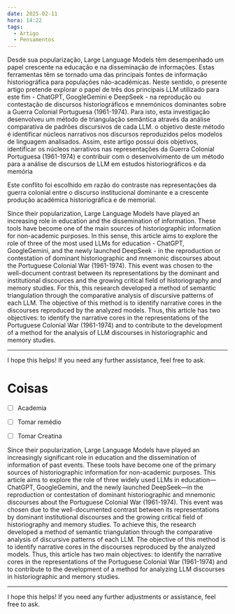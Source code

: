 ```yaml
---
date: 2025-02-11
hora: 14:22
tags:
  - Artigo
  - Pensamentos
---
```

Desde sua popularização, Large Language Models têm desempenhado um papel crescente na educação e na disseminação de informações. Estas ferramentas têm se tornado uma das principais fontes de informação historiográfica para populações não-académicas. Neste sentido, o presente artigo pretende explorar o papel de três dos principais LLM utilizado para este fim - ChatGPT, GoogleGemini e DeepSeek - na reprodução ou contestação de discursos historiográficos e mnemónicos dominantes sobre a Guerra Colonial Portuguesa (1961-1974). Para isto, esta investigação desenvolveu um método de triangulação semântica através da análise comparativa de padrões discursivos de cada LLM. o objetivo deste método é identificar núcleos narrativos nos discursos reproduzidos pelos modelos de linguagem analisados. Assim, este artigo possui dois objetivos, identificar os núcleos narrativos nas representações da Guerra Colonial Portuguesa (1961-1974) e contribuir com o desenvolvimento de um método para a análise de discursos de LLM em estudos historiográficos e da memória

Este conflito foi escolhido em razão do contraste nas representações da guerra colonial entre o discurso institucional dominante e a crescente produção académica historiográfica e de memorial. 


Since their popularization, Large Language Models have played an increasing role in education and the dissemination of information. These tools have become one of the main sources of historiographic information for non-academic purposes. In this sense, this article aims to explore the role of three of the most used LLMs for education - ChatGPT, GoogleGemini, and the newly launched  DeepSeek - in the reproduction or contestation of dominant historiographic and mnemonic discourses about the Portuguese Colonial War (1961-1974). This event was chosen to the well-document contrast between its representations by the dominant and institutional discources and the growing critical field of historiography and memory studies. 
For this, this research developed a method of semantic triangulation through the comparative analysis of discursive patterns of each LLM. The objective of this method is to identify narrative cores in the discourses reproduced by the analyzed  models. Thus, this article has two objectives: to identify the narrative cores in the representations of the Portuguese Colonial War (1961-1974) and to contribute to the development of a method for the analysis of LLM discourses in historiographic and memory studies.

---

I hope this helps! If you need any further assistance, feel free to ask.

# Coisas
- [ ] Academia
- [ ] Tomar remédio
- [ ] Tomar Creatina



Since their popularization, Large Language Models have played an increasingly significant role in education and the dissemination of information of past events. These tools have become one of the primary sources of historiographic information for non-academic purposes. This article aims to explore the role of three widely used LLMs in education—ChatGPT, GoogleGemini, and the newly launched DeepSeek—in the reproduction or contestation of dominant historiographic and mnemonic discourses about the Portuguese Colonial War (1961-1974). This event was chosen due to the well-documented contrast between its representations by dominant institutional discourses and the growing critical field of historiography and memory studies.
To achieve this, the research developed a method of semantic triangulation through the comparative analysis of discursive patterns of each LLM. The objective of this method is to identify narrative cores in the discourses reproduced by the analyzed models. Thus, this article has two main objectives: to identify the narrative cores in the representations of the Portuguese Colonial War (1961-1974) and to contribute to the development of a method for analyzing LLM discourses in historiographic and memory studies.

---

I hope this helps! If you need any further adjustments or assistance, feel free to ask.